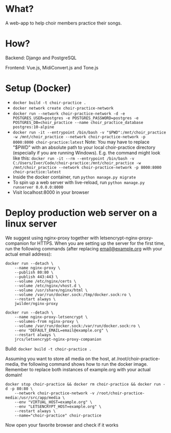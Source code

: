 # What?

A web-app to help choir members practice their songs.

# How?

Backend: Django and PostgreSQL

Frontend: Vue.js, MidiConvert.js and Tone.js

# Setup (Docker)

* `docker build -t choir-practice .`
* `docker network create choir-practice-network`
* `docker run --network choir-practice-network -d -e POSTGRES_USER=postgres -e POSTGRES_PASSWORD=postgres -e POSTGRES_DB=choir_practice --name choir_practice_database postgres:10-alpine`
* `docker run -it --entrypoint /bin/bash -v "$PWD":/mnt/choir_practice -w /mnt/choir_practice --network choir-practice-network -p 8000:8000 choir-practice:latest`
Note: You may have to replace "$PWD" with an absolute path to your local choir-practice directory (especially if you are running Windows). E.g. the command might look like this:
`docker run -it --rm --entrypoint /bin/bash -v C:/Users/Iver/Code/choir-practice:/mnt/choir_practice -w /mnt/choir_practice --network choir-practice-network -p 8000:8000 choir-practice:latest`
* Inside the docker container, run `python manage.py migrate`
* To spin up a web server with live-reload, run `python manage.py runserver 0.0.0.0:8000`
* Visit localhost:8000 in your browser

# Deploy production web server on a linux server

We suggest using nginx-proxy together with letsencrypt-nginx-proxy-companion for HTTPS. When you
are setting up the server for the first time, run the following commands (after replacing
email@example.org with your actual email address):

```
docker run --detach \
    --name nginx-proxy \
    --publish 80:80 \
    --publish 443:443 \
    --volume /etc/nginx/certs \
    --volume /etc/nginx/vhost.d \
    --volume /usr/share/nginx/html \
    --volume /var/run/docker.sock:/tmp/docker.sock:ro \
    --restart always \
    jwilder/nginx-proxy

docker run --detach \
    --name nginx-proxy-letsencrypt \
    --volumes-from nginx-proxy \
    --volume /var/run/docker.sock:/var/run/docker.sock:ro \
    --env "DEFAULT_EMAIL=email@example.org" \
    --restart always \
    jrcs/letsencrypt-nginx-proxy-companion
```

Build: `docker build -t choir-practice .`

Assuming you want to store all media on the host, at /root/choir-practice-media, the following
command shows how to run the docker image. Remember to replace both instances of example.org
with your actual domain!

```
docker stop choir-practice && docker rm choir-practice && docker run -d -p 80:80 \
    --network choir-practice-network -v /root/choir-practice-media:/usr/src/app/media \
    --env "VIRTUAL_HOST=example.org" \
    --env "LETSENCRYPT_HOST=example.org" \
    --restart always \
    --name="choir-practice" choir-practice
```

Now open your favorite browser and check if it works

